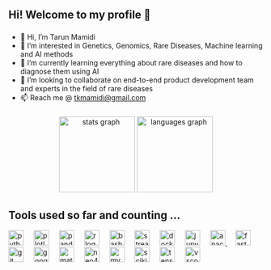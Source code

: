 <h2 align="left">Hi! Welcome to my profile 👋</h2>

###


- 👋 Hi, I’m Tarun Mamidi
- 👀 I’m interested in Genetics, Genomics, Rare Diseases, Machine learning and AI methods
- 🌱 I’m currently learning everything about rare diseases and how to diagnose them using AI
- 💞️ I’m looking to collaborate on end-to-end product development team and experts in the field of rare diseases
- 📫 Reach me @ tkmamidi@gmail.com

###
<div align="center">
  <img src="https://github-readme-stats.vercel.app/api?username=tkmamidi&hide_title=false&hide_rank=true&show_icons=true&include_all_commits=true&count_private=true&disable_animations=false&theme=dracula&locale=en&hide_border=false" height="150" alt="stats graph"  />
  <img src="https://github-readme-stats.vercel.app/api/top-langs?username=tkmamidi&locale=en&hide_title=false&layout=compact&card_width=320&langs_count=5&theme=dracula&hide_border=false" height="150" alt="languages graph"  />
</div>

###
<h2 align="left">Tools used so far and counting ...</h2>
<div align="left">
  <a href="https://www.python.org" target="_blank"><img src="https://cdn.jsdelivr.net/gh/devicons/devicon/icons/python/python-original.svg" height="30" alt="python logo"  /></a>
  <img width="12" />
  <a href="https://plotly.com/python" target="_blank"><img src="https://cdn.jsdelivr.net/gh/devicons/devicon/icons/plotly/plotly-original.svg" height="30" alt="plotly logo"  /></a>
  <img width="12" />
  <a href="https://pandas.pydata.org" target="_blank"><img src="https://cdn.jsdelivr.net/gh/devicons/devicon/icons/pandas/pandas-original.svg" height="30" alt="pandas logo"  /></a>
  <img width="12" />
  <a href="https://www.r-project.org" target="_blank"><img src="https://cdn.jsdelivr.net/gh/devicons/devicon/icons/r/r-original.svg" height="30" alt="r logo"  /></a>
  <img width="12" />
  <a href="https://www.gnu.org/software/bash" target="_blank"><img src="https://cdn.jsdelivr.net/gh/devicons/devicon/icons/bash/bash-original.svg" height="30" alt="bash logo"  /></a>
  <img width="12" />
  <a href="https://streamlit.io" target="_blank"><img src="https://cdn.jsdelivr.net/gh/devicons/devicon/icons/streamlit/streamlit-original.svg" height="30" alt="streamlit logo"  /></a>
  <img width="12" />
  <a href="https://www.docker.com" target="_blank"><img src="https://cdn.jsdelivr.net/gh/devicons/devicon/icons/docker/docker-original.svg" height="30" alt="docker logo"  /></a>
  <img width="12" />
  <a href="https://jupyter.org" target="_blank"><img src="https://cdn.jsdelivr.net/gh/devicons/devicon/icons/jupyter/jupyter-original.svg" height="30" alt="jupyter logo"  /></a>
  <img width="12" />
  <a href="https://www.anaconda.com" target="_blank"><img src="https://cdn.jsdelivr.net/gh/devicons/devicon/icons/anaconda/anaconda-original.svg" height="30" alt="anaconda logo"  />  </a>
  <img width="12" />
  <a href="https://fastapi.tiangolo.com" target="_blank"><img src="https://cdn.jsdelivr.net/gh/devicons/devicon/icons/fastapi/fastapi-original.svg" height="30" alt="fastapi logo"  /></a>
  <img width="12" />
  <a href="https://git-scm.com" target="_blank"><img src="https://cdn.jsdelivr.net/gh/devicons/devicon/icons/git/git-original.svg" height="30" alt="git logo"  /></a>
  <img width="12" />
  <a href="https://cloud.google.com" target="_blank"><img src="https://cdn.jsdelivr.net/gh/devicons/devicon/icons/googlecloud/googlecloud-original.svg" height="30" alt="googlecloud logo"  /></a>
  <img width="12" />
  <a href="https://matplotlib.org" target="_blank"><img src="https://cdn.jsdelivr.net/gh/devicons/devicon/icons/matplotlib/matplotlib-original.svg" height="30" alt="matplotlib logo"  /></a>
  <img width="12" />
  <a href="https://neo4j.com" target="_blank"><img src="https://cdn.jsdelivr.net/gh/devicons/devicon/icons/neo4j/neo4j-original.svg" height="30" alt="neo4j logo"  /></a>
  <img width="12" />
  <a href="https://www.mysql.com" target="_blank"><img src="https://cdn.jsdelivr.net/gh/devicons/devicon/icons/mysql/mysql-original.svg" height="30" alt="mysql logo"  /></a>
  <img width="12" />
  <a href="https://scikit-learn.org/stable/index.html" target="_blank"><img src="https://cdn.jsdelivr.net/gh/devicons/devicon/icons/scikitlearn/scikitlearn-original.svg" height="30" alt="scikitlearn logo"  /></a>
  <img width="12" />
  <a href="https://www.tensorflow.org" target="_blank"><img src="https://cdn.jsdelivr.net/gh/devicons/devicon/icons/tensorflow/tensorflow-original.svg" height="30" alt="tensorflow logo"  /></a>
  <img width="12" />
  <a href="https://code.visualstudio.com" target="_blank"><img src="https://cdn.jsdelivr.net/gh/devicons/devicon/icons/vscode/vscode-original.svg" height="30" alt="vscode logo"  />  </a>
</div>

###



<!---
tkmamidi/tkmamidi is a ✨ special ✨ repository because its `README.md` (this file) appears on your GitHub profile.
You can click the Preview link to take a look at your changes.
--->

